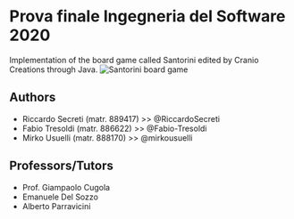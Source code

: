 # Prova finale Ingegneria del Software 2020
Implementation of the board game called Santorini edited by Cranio Creations through Java.
![Santorini board game](https://www.ilnanoborbone.it/wp-content/uploads/2016/03/Santorini_2016.jpg)

## Authors
- Riccardo Secreti (matr. 889417) >> @RiccardoSecreti
- Fabio Tresoldi (matr. 886622) >> @Fabio-Tresoldi
- Mirko Usuelli (matr. 888170) >> @mirkousuelli

## Professors/Tutors
- Prof. Giampaolo Cugola
- Emanuele Del Sozzo
- Alberto Parravicini
